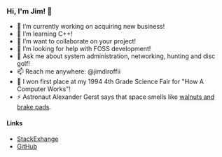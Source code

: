 ### Hi, I'm Jim! 👋

- 🔭 I’m currently working on acquiring new business!
- 🌱 I’m learning C++!
- 👯 I’m want to collaborate on your project!
- 🤔 I’m looking for help with FOSS development!
- 💬 Ask me about system administration, networking, hunting and disc golf!
- 📫 Reach me anywhere: @jimdiroffii
- 🥇 I won first place at my 1994 4th Grade Science Fair for "How A Computer Works"!
- ⚡ Astronaut Alexander Gerst says that space smells like [walnuts and brake pads](https://x.com/Astro_Alex/status/499938356516880384?s=20).

#### Links
- [StackExhange](https://stackexchange.com/users/10995212/jim-diroff-ii?tab=top)
- [GitHub](https://github.com/jimdiroffii)
